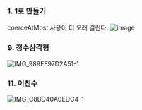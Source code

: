 ### 1. 1로 만들기
coerceAtMost 사용이 더 오래 걸린다.
![image](https://user-images.githubusercontent.com/54929665/194592788-b6d16e8d-1926-420e-86f5-d2fb87ec4a98.png)

### 9. 정수삼각형
![IMG_989FF97D2A51-1](https://user-images.githubusercontent.com/54929665/195989768-6f4e3651-845a-4669-be51-0a30712b0935.jpeg)

### 11. 이친수
![IMG_C8BD40A0EDC4-1](https://user-images.githubusercontent.com/54929665/195991726-d1c54d01-f120-4928-9fe6-378e91c4faf3.jpeg)